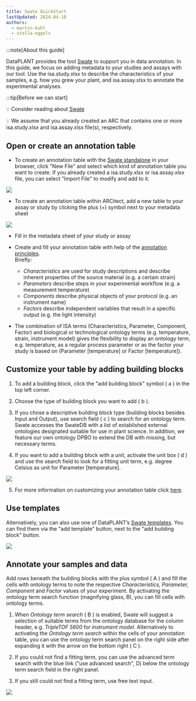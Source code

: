 ```yaml
---
title: Swate QuickStart
lastUpdated: 2024-04-18
authors:
  - martin-kuhl
  - stella-eggels
---
```


:::note[About this guide]

DataPLANT provides the tool [Swate](../../docs/implementation/swate) to support you in data annotation. In this guide, we focus on adding metadata to your studies and assays with our tool. Use the isa.study.xlsx to describe the characteristics of your samples, e.g. how you grew your plant, and isa.assay.xlsx to annotate the experimental analyses.


:::tip[Before we can start]

:bulb: Consider reading about [Swate](../../docs/implementation/swate)

:bulb: We assume that you already created an ARC that contains one or more isa.study.xlsx and isa.assay.xlsx file(s), respectively.

## Open or create an annotation table

- To create an annotation table with the [Swate standalone](https://swate-alpha.nfdi4plants.org/) in your browser, click "New File" and select which kind of annotation table you want to create. If you already created a isa.study.xlsx or isa.assay.xlsx file, you can select "Import File" to modify and add to it.

![](@images/swate/swate-alpha-new-file.png)


- To create an annotation table within ARCitect, add a new table to your assay or study by clicking the plus (+) symbol next to your metadata sheet

![](@images/swate/swate-alpha-arcitect-newtable.png)


- Fill in the metadata sheet of your study or assay

- Create and fill your annotation table with help of the [annotation principles](https://nfdi4plants.github.io/AnnotationPrinciples/).  
Briefly:
  - *Characteristics* are used for study descriptions and describe inherent properties of the source material (e.g. a certain strain)  
  - *Parameters* describe steps in your experimental workflow (e.g. a measurement temperature) 
  - *Components* describe physical objects of your protocol (e.g. an instrument name) 
  - *Factors* describe independent variables that result in a specific output (e.g. the light intensity)

- The combination of ISA terms (Characteristics, Parameter, Component, Factor) and biological or technological ontology terms (e.g. temperature, strain, instrument model) gives the flexibility to display an ontology term, e.g. temperature, as a regular process parameter or as the factor your study is based on (Parameter \[temperature\] or Factor \[temperature\]).

## Customize your table by adding building blocks

1. To add a building block, click the "add building block" symbol ( a ) in the top left corner.

2. Choose the type of building block you want to add ( b ).

3. If you chose a descriptive building block type (building blocks besides Input and Output), use search field ( c ) to search for an ontology term. Swate accesses the SwateDB with a list of established external ontologies designated suitable for use in plant science. In addition, we feature our own ontology DPBO to extend the DB with missing, but necessary terms.

4. If you want to add a building block with a unit, activate the unit box ( d ) and use the search field to look for a fitting unit term, e.g. degree Celsius as unit for Parameter \[temperature\].

![](@images/swate/swate-alpha-add-building-block.png)


5. For more information on customizing your annotation table click [here](../building-blocks).

## Use templates

Alternatively, you can also use one of DataPLANT’s [Swate templates](../templates). You can find them via the "add template" button, next to the "add building block" button.  

![](@images/swate/swate-add-template.png)

## Annotate your samples and data

Add rows beneath the building blocks with the plus symbol ( A ) and fill the cells with ontology terms to note the respective *Characteristics, Parameter,* *Component* and *Factor* values of your experiment. By activating the ontology term search function (magnifying glass, B), you can fill cells with ontology terms.

1. When *Ontology term search* ( B ) is enabled, Swate  will suggest a selection of suitable terms from the ontology database for the column header, e.g. *TripleTOF* *5600* for *instrument model.* Alternatively to activating the *Ontology term search* within the cells of your annotation table, you can use the ontology term search panel on the right side after expanding it with the arrow on the bottom right ( C ).

2. If you could not find a fitting term, you can use the advanced term search with the blue link ("use advanced search", D) below the ontology term search field in the right panel.

3. If you still could not find a fitting term, use free text input.

![](@images/swate/swate-alpha-ontology-termsearch3.png)